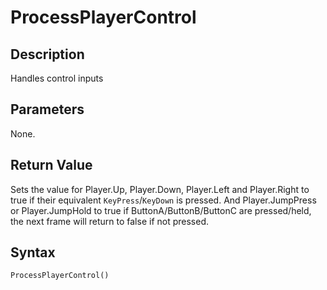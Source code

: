 # ProcessPlayerControl

## Description
Handles control inputs

## Parameters
None.

## Return Value
Sets the value for Player.Up, Player.Down, Player.Left and Player.Right to true if their equivalent `KeyPress`/`KeyDown` is pressed. And Player.JumpPress or Player.JumpHold to true if ButtonA/ButtonB/ButtonC are pressed/held, the next frame will return to false if not pressed.

## Syntax
```ProcessPlayerControl()```